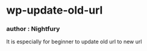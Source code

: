 # wp-update-old-url

### author : Nightfury

It is especially for beginner to update old url to new url
